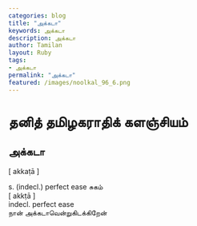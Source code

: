 ```yaml
---  
categories: blog  
title: "அக்கடா"
keywords: அக்கடா  
description: அக்கடா
author: Tamilan  
layout: Ruby  
tags:     
- அக்கடா
permalink: "அக்கடா"  
featured: /images/noolkal_96_6.png  
--- 
```

# தனித் தமிழகராதிக் களஞ்சியம்
## அக்கடா

[ akkaṭā ]  
  
s. (indecl.) perfect ease சுகம்  
[ akkṭā ]  
indecl. perfect ease  
நான் அக்கடாவென்றுகிடக்கிறேன்